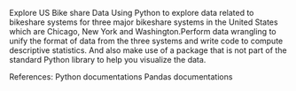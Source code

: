 Explore US Bike share Data
Using Python to explore data related to bikeshare systems for three major bikeshare systems in the United States which are Chicago, New York and
Washington.Perform data wrangling to unify the format of data from the three systems and write code to compute descriptive statistics. 
And also make use of a package that is not part of the standard Python library to help you visualize the data.


References:
Python documentations
Pandas documentations
